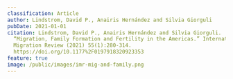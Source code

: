 ```yaml
---
classification: Article
author: Lindstrom, David P., Anairis Hernández and Silvia Giorguli
pubDate: 2021-01-01
citation: Lindstrom, David P., Anairis Hernández and Silvia Giorguli.
  “Migration, Family Formation and Fertility in the Americas.” International
  Migration Review (2021) 55(1):280-314.
  https://doi.org/10.1177%2F0197918320923353
feature: true
image: /public/images/imr-mig-and-family.png
---
```

